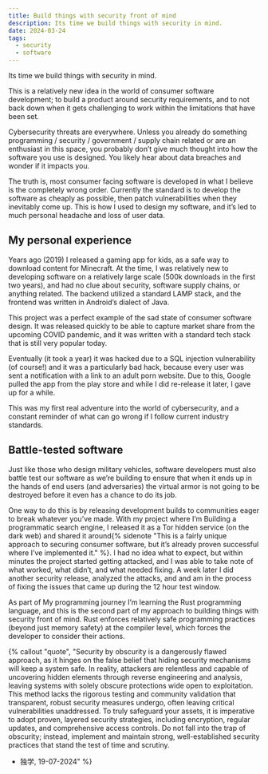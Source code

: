 ```yaml
---
title: Build things with security front of mind
description: Its time we build things with security in mind.
date: 2024-03-24
tags:
  - security
  - software
---
```


Its time we build things with security in mind.

This is a relatively new idea in the world of consumer software development; to build a product around security requirements, and to not back down when it gets challenging to work within the limitations that have been set.

Cybersecurity threats are everywhere. Unless you already do something programming / security / government / supply chain related or are an enthusiast in this space, you probably don’t give much thought into how the software you use is designed. You likely hear about data breaches and wonder if it impacts you.

The truth is, most consumer facing software is developed in what I believe is the completely wrong order. Currently the standard is to develop the software as cheaply as possible, then patch vulnerabilities when they inevitably come up. This is how I used to design my software, and it’s led to much personal headache and loss of user data.

## My personal experience
Years ago (2019) I released a gaming app for kids, as a safe way to download content for Minecraft. At the time, I was relatively new to developing software on a relatively large scale (500k downloads in the first two years), and had no clue about security, software supply chains, or anything related. The backend utilized a standard LAMP stack, and the frontend was written in Android’s dialect of Java.

This project was a perfect example of the sad state of consumer software design. It was released quickly to be able to capture market share from the upcoming COVID pandemic, and it was written with a standard tech stack that is still very popular today.

Eventually (it took a year) it was hacked due to a SQL injection vulnerability (of course!) and it was a particularly bad hack, because every user was sent a notification with a link to an adult porn website. Due to this, Google pulled the app from the play store and while I did re-release it later, I gave up for a while.

This was my first real adventure into the world of cybersecurity, and a constant reminder of what can go wrong if I follow current industry standards.

## Battle-tested software
Just like those who design military vehicles, software developers must also battle test our software as we’re building to ensure that when it ends up in the hands of end users (and adversaries) the virtual armor is not going to be destroyed before it even has a chance to do its job.

One way to do this is by releasing development builds to communities eager to break whatever you’ve made. With my project where I’m Building a programmatic search engine, I released it as a Tor hidden service (on the dark web) and shared it around{% sidenote "This is a fairly unique approach to securing consumer software, but it’s already proven successful where I’ve implemented it." %}. I had no idea what to expect, but within minutes the project started getting attacked, and I was able to take note of what worked, what didn’t, and what needed fixing. A week later I did another security release, analyzed the attacks, and and am in the process of fixing the issues that came up during the 12 hour test window.

As part of My programming journey I’m learning the Rust programming language, and this is the second part of my approach to building things with security front of mind. Rust enforces relatively safe programming practices (beyond just memory safety) at the compiler level, which forces the developer to consider their actions.

{% callout "quote", "Security by obscurity is a dangerously flawed approach, as it hinges on the false belief that hiding security mechanisms will keep a system safe. In reality, attackers are relentless and capable of uncovering hidden elements through reverse engineering and analysis, leaving systems with solely obscure protections wide open to exploitation. This method lacks the rigorous testing and community validation that transparent, robust security measures undergo, often leaving critical vulnerabilities unaddressed. To truly safeguard your assets, it is imperative to adopt proven, layered security strategies, including encryption, regular updates, and comprehensive access controls. Do not fall into the trap of obscurity; instead, implement and maintain strong, well-established security practices that stand the test of time and scrutiny.<br>
- 独学, 19-07-2024" %}